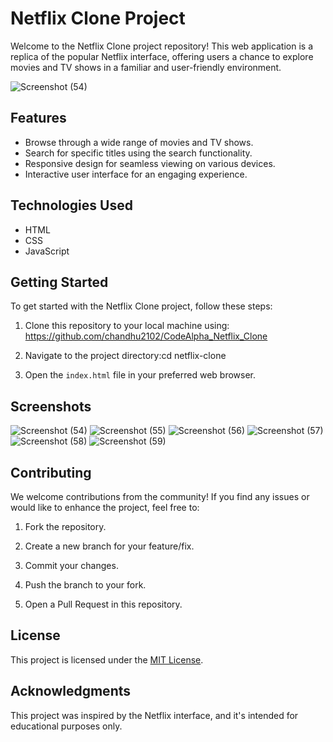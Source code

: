 # Netflix Clone Project

Welcome to the Netflix Clone project repository! This web application is a replica of the popular Netflix interface, offering users a chance to explore movies and TV shows in a familiar and user-friendly environment.

![Screenshot (54)](https://github.com/chandhu2102/CodeAlpha_Netflix_Clone/assets/93365365/fe646866-d3cc-49c3-9841-9577598239fd)


## Features

- Browse through a wide range of movies and TV shows.
- Search for specific titles using the search functionality.
- Responsive design for seamless viewing on various devices.
- Interactive user interface for an engaging experience.

## Technologies Used

- HTML
- CSS
- JavaScript

## Getting Started

To get started with the Netflix Clone project, follow these steps:

1. Clone this repository to your local machine using: https://github.com/chandhu2102/CodeAlpha_Netflix_Clone

2. Navigate to the project directory:cd netflix-clone

3. Open the `index.html` file in your preferred web browser.

## Screenshots

![Screenshot (54)](https://github.com/chandhu2102/CodeAlpha_Netflix_Clone/assets/93365365/fe646866-d3cc-49c3-9841-9577598239fd)
![Screenshot (55)](https://github.com/chandhu2102/CodeAlpha_Netflix_Clone/assets/93365365/41978681-a35f-4cb3-b172-3a42432fc9bd)
![Screenshot (56)](https://github.com/chandhu2102/CodeAlpha_Netflix_Clone/assets/93365365/580574af-f260-43fd-ab53-6b8625194bc2)
![Screenshot (57)](https://github.com/chandhu2102/CodeAlpha_Netflix_Clone/assets/93365365/a8652f38-1402-4177-a543-a40247cc9f71)
![Screenshot (58)](https://github.com/chandhu2102/CodeAlpha_Netflix_Clone/assets/93365365/d84afceb-f3fd-48dd-a045-7c79a634246b)
![Screenshot (59)](https://github.com/chandhu2102/CodeAlpha_Netflix_Clone/assets/93365365/6f881ff9-e10b-480a-813d-fad586414a97)


## Contributing

We welcome contributions from the community! If you find any issues or would like to enhance the project, feel free to:

1. Fork the repository.

2. Create a new branch for your feature/fix.

3. Commit your changes.

4. Push the branch to your fork.

5. Open a Pull Request in this repository.

## License

This project is licensed under the [MIT License](LICENSE).

## Acknowledgments

This project was inspired by the Netflix interface, and it's intended for educational purposes only.
